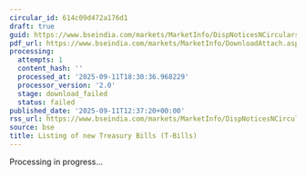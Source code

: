 ```yaml
---
circular_id: 614c09d472a176d1
draft: true
guid: https://www.bseindia.com/markets/MarketInfo/DispNoticesNCirculars.aspx?Noticeid={19EF0FBD-D20B-411E-9F79-C3729BAED8F9}&noticeno=20250911-69&dt=09/11/2025&icount=69&totcount=91&flag=0
pdf_url: https://www.bseindia.com/markets/MarketInfo/DownloadAttach.aspx?id=20250911-69&attachedId=
processing:
  attempts: 1
  content_hash: ''
  processed_at: '2025-09-11T18:30:36.968229'
  processor_version: '2.0'
  stage: download_failed
  status: failed
published_date: '2025-09-11T12:37:20+00:00'
rss_url: https://www.bseindia.com/markets/MarketInfo/DispNoticesNCirculars.aspx?Noticeid={19EF0FBD-D20B-411E-9F79-C3729BAED8F9}&noticeno=20250911-69&dt=09/11/2025&icount=69&totcount=91&flag=0
source: bse
title: Listing of new Treasury Bills (T-Bills)
---
```


Processing in progress...